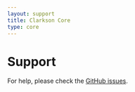 ```yaml
---
layout: support
title: Clarkson Core
type: core
---
```

# Support
For help, please check the [GitHub issues](https://github.com/level-level/Clarkson-Core/issues).